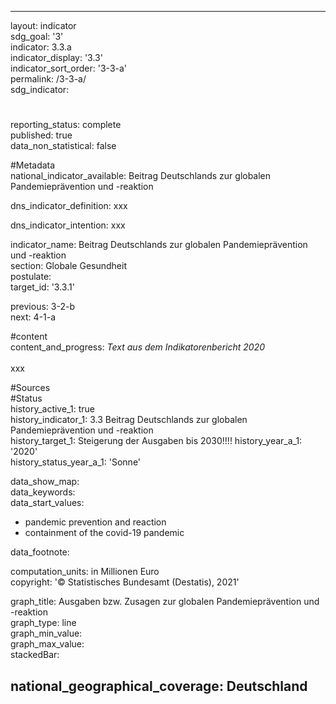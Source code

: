 ---

layout: indicator    
sdg_goal: '3'    
indicator: 3.3.a    
indicator_display: '3.3'    
indicator_sort_order: '3-3-a'    
permalink: /3-3-a/    
sdg_indicator:     

#    
reporting_status: complete    
published: true    
data_non_statistical: false    


#Metadata    
national_indicator_available: Beitrag Deutschlands zur globalen Pandemieprävention und -reaktion    
    
dns_indicator_definition: xxx    
    
dns_indicator_intention: xxx    
    
indicator_name: Beitrag Deutschlands zur globalen Pandemieprävention und -reaktion    
section: Globale Gesundheit    
postulate:     
target_id: '3.3.1'    
    
previous: 3-2-b    
next: 4-1-a    
    
#content    
content_and_progress: <i> Text aus dem Indikatorenbericht 2020</i><br><br>xxx    
    
#Sources        
#Status    
history_active_1: true                    
history_indicator_1: 3.3 Beitrag Deutschlands zur globalen Pandemieprävention und -reaktion                    
history_target_1:  Steigerung der Ausgaben bis 2030!!!!
history_year_a_1: '2020'                            
history_status_year_a_1: 'Sonne'    

data_show_map:     
data_keywords:    
data_start_values:     
- pandemic prevention and reaction
- containment of the covid-19 pandemic
    
data_footnote:     
    
computation_units: in Millionen Euro    
copyright: '&copy; Statistisches Bundesamt (Destatis), 2021'
    
graph_title: Ausgaben bzw. Zusagen zur globalen Pandemieprävention und -reaktion    
graph_type: line    
graph_min_value:     
graph_max_value:     
stackedBar:    

national_geographical_coverage: Deutschland    
---    